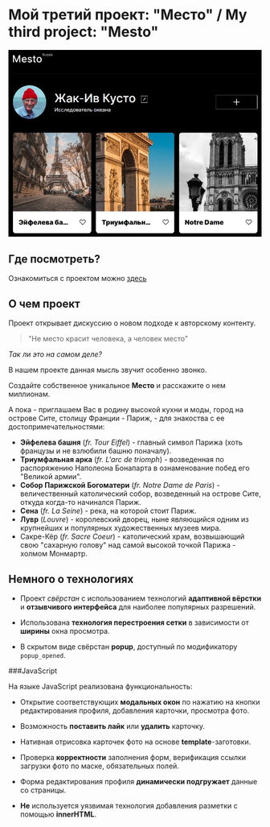 # Мой третий проект: "Место" / My third project: "Mesto"

![Скриншот главной страницы](./images/mesto-main-page.jpg)

## Где посмотреть?

Ознакомиться с проектом можно [здесь](https://vveb.github.io/mesto-project/)

## О чем проект
Проект открывает дискуссию о новом подходе к авторскому контенту.

> "Не место красит человека, а человек место"

*Так ли это на самом деле?*

В нашем проекте данная мысль звучит особенно звонко.

Создайте собственное уникальное **Место** и расскажите о нем миллионам.


А пока - приглашаем Вас в родину высокой кухни и моды, город на острове Сите, столицу Франции - Париж, - для знакоства с ее достопримечательностями:

* __Эйфелева башня__ (_fr. Tour Eiffel_) - главный символ Парижа (хоть французы и не взлюбили башню поначалу).
* __Триумфальная арка__ (_fr. L'arc de triomph_) - возведенная по распоряжению Наполеона Бонапарта в ознаменование побед его "Великой армии".
* __Собор Парижской Богоматери__ (_fr. Notre Dame de Paris_) - величественный католический собор, возведенный на острове Сите, откуда когда-то начинался Париж.
* __Сена__ (_fr. La Seine_) - река, на которой стоит Париж.
* __Лувр__ (_Louvre_) - королевский дворец, ныне являющийся одним из крупнейших и популярных художественных музеев мира.
* Сакре-Кёр (_fr. Sacre Coeur_) - католический храм, возвышающий свою "сахарную голову" над самой высокой точкой Парижа - холмом Монмартр.

## Немного о технологиях

* Проект _свёрстан_ с использованием технологий __адаптивной вёрстки__ и __отзывчивого интерфейса__ для наиболее популярных разрешений.

* Использована __технология перестроения сетки__ в зависимости от __ширины__ окна просмотра.

* В скрытом виде свёрстан __popup__, доступный по модификатору `popup_opened`.

###JavaScript

На языке JavaScript реализована функциональность:

* Открытие соответствующих __модальных окон__ по нажатию на кнопки редактирования профиля, добавления карточки, просмотра фото.

* Возможность __поставить лайк__ или __удалить__ карточку.

* Нативная отрисовка карточек фото на основе __template__-заготовки.

* Проверка __корректности__ заполнения форм, верификация ссылки загрузки фото по маске, обязательных полей.

* Форма редактирования профиля __динамически подгружает__ данные со страницы.

* __Не__ используется уязвимая технология добавления разметки с помощью __innerHTML__.